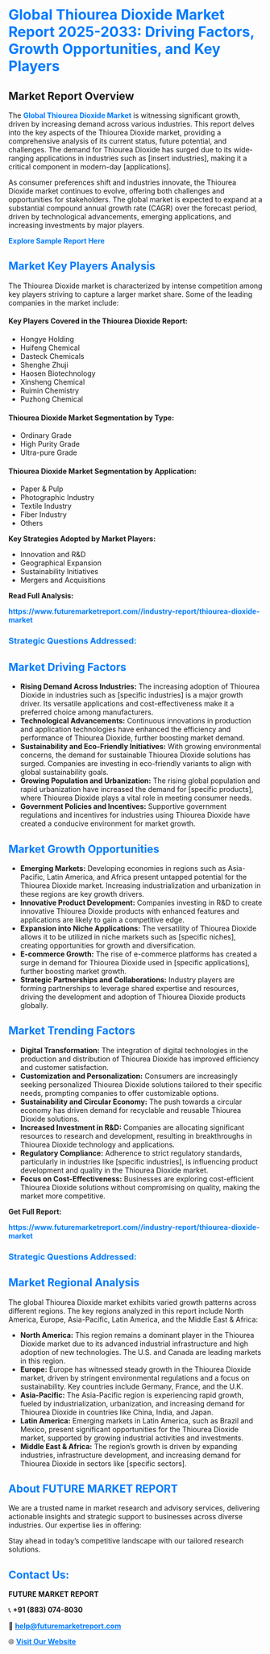 <h1 style="color: #007BFF;">Global Thiourea Dioxide Market Report 2025-2033: Driving Factors, Growth Opportunities, and Key Players</h1>

<section id="overview">
<h2>Market Report Overview</h2>
<p>The <a href="https://www.futuremarketreport.com//industry-report/thiourea-dioxide-market" style="color: #007BFF; text-decoration: none;"><strong>Global Thiourea Dioxide Market</strong></a> is witnessing significant growth, driven by increasing demand across various industries. This report delves into the key aspects of the Thiourea Dioxide market, providing a comprehensive analysis of its current status, future potential, and challenges. The demand for Thiourea Dioxide has surged due to its wide-ranging applications in industries such as [insert industries], making it a critical component in modern-day [applications].</p>
<p>As consumer preferences shift and industries innovate, the Thiourea Dioxide market continues to evolve, offering both challenges and opportunities for stakeholders. The global market is expected to expand at a substantial compound annual growth rate (CAGR) over the forecast period, driven by technological advancements, emerging applications, and increasing investments by major players.</p>
</section>

<section id="overview">
<p><a href="https://www.futuremarketreport.com//request-sample/reportId=88773" style="color: #007BFF; text-decoration: none;"><strong>Explore Sample Report Here</strong></a></p>
</section>

<section id="key-players">
<h2 style="color: #007BFF;">Market Key Players Analysis</h2>
<p>The Thiourea Dioxide market is characterized by intense competition among key players striving to capture a larger market share. Some of the leading companies in the market include:</p>
<h4>Key Players Covered in the Thiourea Dioxide Report:</h4>
<ul><li>Hongye Holding</li><li>Huifeng Chemical</li><li>Dasteck Chemicals</li><li>Shenghe Zhuji</li><li>Haosen Biotechnology</li><li>Xinsheng Chemical</li><li>Ruimin Chemistry</li><li>Puzhong Chemical</li></ul>
<h4>Thiourea Dioxide Market Segmentation by Type:</h4>
<ul><li>Ordinary Grade</li><li>High Purity Grade</li><li>Ultra-pure Grade</li></ul>

<h4>Thiourea Dioxide Market Segmentation by Application:</h4>
<ul><li>Paper &amp; Pulp</li><li>Photographic Industry</li><li>Textile Industry</li><li>Fiber Industry</li><li>Others</li></ul>
<p><strong>Key Strategies Adopted by Market Players:</strong></p>
<ul>
<li>Innovation and R&D</li>
<li>Geographical Expansion</li>
<li>Sustainability Initiatives</li>
<li>Mergers and Acquisitions</li>
</ul>
</section>

<section>
<p><strong>Read Full Analysis: </strong></p><a href="https://www.futuremarketreport.com//industry-report/thiourea-dioxide-market" style="color: #007BFF; text-decoration: none;"><strong>https://www.futuremarketreport.com//industry-report/thiourea-dioxide-market</strong></a>
<h3 style="color: #007BFF;">Strategic Questions Addressed:</h3>
</section>

<section id="driving-factors">
<h2 style="color: #007BFF;">Market Driving Factors</h2>
<ul>
<li><strong>Rising Demand Across Industries:</strong> The increasing adoption of Thiourea Dioxide in industries such as [specific industries] is a major growth driver. Its versatile applications and cost-effectiveness make it a preferred choice among manufacturers.</li>
<li><strong>Technological Advancements:</strong> Continuous innovations in production and application technologies have enhanced the efficiency and performance of Thiourea Dioxide, further boosting market demand.</li>
<li><strong>Sustainability and Eco-Friendly Initiatives:</strong> With growing environmental concerns, the demand for sustainable Thiourea Dioxide solutions has surged. Companies are investing in eco-friendly variants to align with global sustainability goals.</li>
<li><strong>Growing Population and Urbanization:</strong> The rising global population and rapid urbanization have increased the demand for [specific products], where Thiourea Dioxide plays a vital role in meeting consumer needs.</li>
<li><strong>Government Policies and Incentives:</strong> Supportive government regulations and incentives for industries using Thiourea Dioxide have created a conducive environment for market growth.</li>
</ul>
</section>

<section id="growth-opportunities">
<h2 style="color: #007BFF;">Market Growth Opportunities</h2>
<ul>
<li><strong>Emerging Markets:</strong> Developing economies in regions such as Asia-Pacific, Latin America, and Africa present untapped potential for the Thiourea Dioxide market. Increasing industrialization and urbanization in these regions are key growth drivers.</li>
<li><strong>Innovative Product Development:</strong> Companies investing in R&D to create innovative Thiourea Dioxide products with enhanced features and applications are likely to gain a competitive edge.</li>
<li><strong>Expansion into Niche Applications:</strong> The versatility of Thiourea Dioxide allows it to be utilized in niche markets such as [specific niches], creating opportunities for growth and diversification.</li>
<li><strong>E-commerce Growth:</strong> The rise of e-commerce platforms has created a surge in demand for Thiourea Dioxide used in [specific applications], further boosting market growth.</li>
<li><strong>Strategic Partnerships and Collaborations:</strong> Industry players are forming partnerships to leverage shared expertise and resources, driving the development and adoption of Thiourea Dioxide products globally.</li>
</ul>
</section>

<section id="trending-factors">
<h2 style="color: #007BFF;">Market Trending Factors</h2>
<ul>
<li><strong>Digital Transformation:</strong> The integration of digital technologies in the production and distribution of Thiourea Dioxide has improved efficiency and customer satisfaction.</li>
<li><strong>Customization and Personalization:</strong> Consumers are increasingly seeking personalized Thiourea Dioxide solutions tailored to their specific needs, prompting companies to offer customizable options.</li>
<li><strong>Sustainability and Circular Economy:</strong> The push towards a circular economy has driven demand for recyclable and reusable Thiourea Dioxide solutions.</li>
<li><strong>Increased Investment in R&D:</strong> Companies are allocating significant resources to research and development, resulting in breakthroughs in Thiourea Dioxide technology and applications.</li>
<li><strong>Regulatory Compliance:</strong> Adherence to strict regulatory standards, particularly in industries like [specific industries], is influencing product development and quality in the Thiourea Dioxide market.</li>
<li><strong>Focus on Cost-Effectiveness:</strong> Businesses are exploring cost-efficient Thiourea Dioxide solutions without compromising on quality, making the market more competitive.</li>
</ul>
</section>

<section>
<p><strong>Get Full Report: </strong></p><a href="https://www.futuremarketreport.com//industry-report/thiourea-dioxide-market" style="color: #007BFF; text-decoration: none;"><strong>https://www.futuremarketreport.com//industry-report/thiourea-dioxide-market</strong></a>
<h3 style="color: #007BFF;">Strategic Questions Addressed:</h3>
</section>


<section id="regional-analysis">
<h2 style="color: #007BFF;">Market Regional Analysis</h2>
<p>The global Thiourea Dioxide market exhibits varied growth patterns across different regions. The key regions analyzed in this report include North America, Europe, Asia-Pacific, Latin America, and the Middle East & Africa:</p>
<ul>
<li><strong>North America:</strong> This region remains a dominant player in the Thiourea Dioxide market due to its advanced industrial infrastructure and high adoption of new technologies. The U.S. and Canada are leading markets in this region.</li>
<li><strong>Europe:</strong> Europe has witnessed steady growth in the Thiourea Dioxide market, driven by stringent environmental regulations and a focus on sustainability. Key countries include Germany, France, and the U.K.</li>
<li><strong>Asia-Pacific:</strong> The Asia-Pacific region is experiencing rapid growth, fueled by industrialization, urbanization, and increasing demand for Thiourea Dioxide in countries like China, India, and Japan.</li>
<li><strong>Latin America:</strong> Emerging markets in Latin America, such as Brazil and Mexico, present significant opportunities for the Thiourea Dioxide market, supported by growing industrial activities and investments.</li>
<li><strong>Middle East & Africa:</strong> The region’s growth is driven by expanding industries, infrastructure development, and increasing demand for Thiourea Dioxide in sectors like [specific sectors].</li>
</ul>
</section>

<footer>
<h2 style="color: #007BFF;">About FUTURE MARKET REPORT</h2>
<p>We are a trusted name in market research and advisory services, delivering actionable insights and strategic support to businesses across diverse industries. Our expertise lies in offering:</p>

<p>Stay ahead in today’s competitive landscape with our tailored research solutions.</p>

<h2 style="color: #007BFF;">Contact Us:</h2>
<p><strong>FUTURE MARKET REPORT</strong></p>
<p>📞 <strong>+91 (883) 074-8030</strong></p>
<p>📧 <strong><a href="mailto:help@futuremarketreport.com" style="color: #007BFF;">help@futuremarketreport.com</a></strong></p>
<p>🌐 <strong><a href="https://www.futuremarketreport.com/" style="color: #007BFF;">Visit Our Website</a></strong></p>
</footer>
